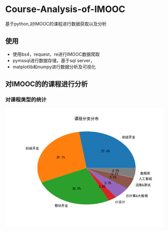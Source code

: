 # Course-Analysis-of-IMOOC
基于python,对IMOOC的课程进行数据获取以及分析


## 使用
- 使用bs4，request，re进行IMOOC数据爬取
- pymssql进行数据存储，基于sql server，
- matplotlib和numpy进行数据分析及可视化


## 对IMOOC的的课程进行分析
### 对课程类型的统计
![](pic/Type.png)
